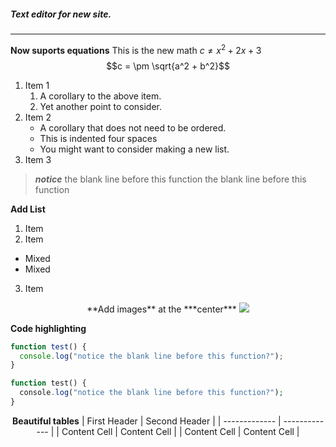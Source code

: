 ##### Text editor for new site.
<hr>

**Now suports equations**
This is the new math $c \ne x^2 + 2 x + 3$
$$c = \pm \sqrt{a^2 + b^2}$$

1.  Item 1
    1. A corollary to the above item.
    2. Yet another point to consider.
2.  Item 2
    * A corollary that does not need to be ordered.
    * This is indented four spaces
    * You might want to consider making a new list.
3.  Item 3

> ***notice*** the blank line before this function the blank line before this function

<!--  ****************************************************  -->
**Add List**
1. Item
2. Item
  * Mixed
  * Mixed
3. Item

<!--  ****************************************************  -->
<center>
**Add images** at the ***center***

<img src ="https://www.nasa.gov/sites/default/files/styles/image_card_4x3_ratio/public/thumbnails/image/leisa_christmas_false_color.png?itok=Jxf0IlS4" />
</center>

<!--  ****************************************************  -->
**Code highlighting**
```javascript
function test() {
  console.log("notice the blank line before this function?");
}
```
```php
function test() {
  console.log("notice the blank line before this function?");
}
```
<!--  ****************************************************  -->
<center>

**Beautiful tables**
| First Header  | Second Header |
| ------------- | ------------- |
| Content Cell  | Content Cell  |
| Content Cell  | Content Cell  |

</center>
&nbsp;
